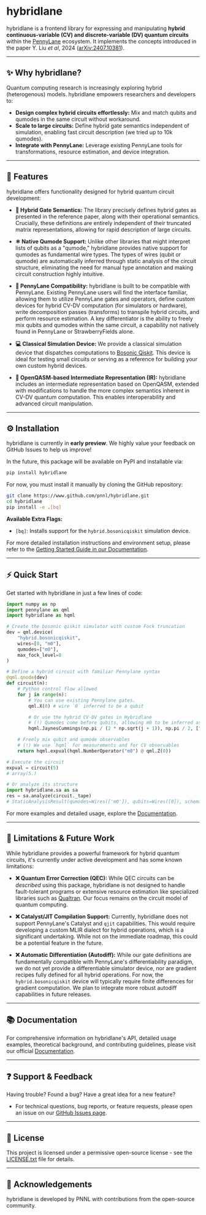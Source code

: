 # hybridlane

<!-- Badges are common for top repos. Add these when your project is ready. -->
<!-- [![PyPI - Version](https://img.shields.io/pypi/v/hybridlane)](https://pypi.org/project/hybridlane/) -->
<!-- [![Build Status](https://img.shields.io/github/actions/workflow/status/pnnl/hybridlane/ci.yml?branch=main)](https://github.com/pnnl/hybridlane/actions/workflows/ci.yml) -->
<!-- [![License](https://img.shields.io/github/license/pnnl/hybridlane)](LICENSE.md) -->

hybridlane is a frontend library for expressing and manipulating **hybrid continuous-variable (CV) and discrete-variable (DV) quantum circuits** within the [PennyLane](https://pennylane.ai/) ecosystem. It implements the concepts introduced in the paper Y. Liu *et al*, 2024 ([arXiv:2407.10381](https://arxiv.org/abs/2407.10381)).

---

## ✨ Why hybridlane?

Quantum computing research is increasingly exploring hybrid (heterogenous) models. hybridlane empowers researchers and developers to:

*   **Design complex hybrid circuits effortlessly:** Mix and match qubits and qumodes in the same circuit without workaround.
*   **Scale to large circuits:** Define hybrid gate semantics independent of simulation, enabling fast circuit description (we tried up to 10k qumodes).
*   **Integrate with PennyLane:** Leverage existing PennyLane tools for transformations, resource estimation, and device integration.

---

## 🚀 Features

hybridlane offers functionality designed for hybrid quantum circuit development:

*   **📃 Hybrid Gate Semantics:**
    The library precisely defines hybrid gates as presented in the reference paper, along with their operational semantics. Crucially, these definitions are entirely independent of their truncated matrix representations, allowing for rapid description of large circuits.

*   **⚛️ Native Qumode Support:**
    Unlike other libraries that might interpret lists of qubits as a "qumode," hybridlane provides native support for qumodes as fundamental wire types. The types of wires (qubit or qumode) are automatically inferred through static analysis of the circuit structure, eliminating the need for manual type annotation and making circuit construction highly intuitive.

*   **🤝 PennyLane Compatibility:**
    hybridlane is built to be compatible with PennyLane. Existing PennyLane users will find the interface familiar, allowing them to utilize PennyLane gates and operators, define custom devices for hybrid CV-DV computation (for simulators or hardware), write decomposition passes (transforms) to transpile hybrid circuits, and perform resource estimation. A key differentiator is the ability to freely mix qubits and qumodes within the same circuit, a capability not natively found in PennyLane or StrawberryFields alone.

*   **💻 Classical Simulation Device:**
    We provide a classical simulation device that dispatches computations to [Bosonic Qiskit](https://github.com/C2QA/bosonic-qiskit). This device is ideal for testing small circuits or serving as a reference for building your own custom hybrid devices.

*   **💾 OpenQASM-based Intermediate Representation (IR):**
    hybridlane includes an intermediate representation based on OpenQASM, extended with modifications to handle the more complex semantics inherent in CV-DV quantum computation. This enables interoperability and advanced circuit manipulation.

---

## ⚙️ Installation

hybridlane is currently in **early preview**. We highly value your feedback on GitHub Issues to help us improve!

In the future, this package will be available on PyPI and installable via:

```bash
pip install hybridlane
```

For now, you must install it manually by cloning the GitHub repository:

```bash
git clone https://www.github.com/pnnl/hybridlane.git
cd hybridlane
pip install -e .[bq]
```

**Available Extra Flags:**
*   `[bq]`: Installs support for the `hybrid.bosonicqiskit` simulation device.

For more detailed installation instructions and environment setup, please refer to the [Getting Started Guide in our Documentation](docs/source/getting-started.rst).

---

## ⚡ Quick Start

Get started with hybridlane in just a few lines of code:

```python
import numpy as np
import pennylane as qml
import hybridlane as hqml

# Create the bosonic qiskit simulator with custom Fock truncation
dev = qml.device(
    "hybrid.bosonicqiskit",
    wires=[0, "m0"],
    qumodes=["m0"],
    max_fock_level=8
)

# Define a hybrid circuit with familiar Pennylane syntax
@qml.qnode(dev)
def circuit(n):
    # Python control flow allowed
    for j in range(n):
        # You can use existing Pennylane gates.
        qml.X(0) # wire `0` inferred to be a qubit

        # Or use the hybrid CV-DV gates in Hybridlane
        # (!) Qumodes come before qubits, allowing m0 to be inferred as a qumode
        hqml.JaynesCummings(np.pi / (2 * np.sqrt(j + 1)), np.pi / 2, ["m0", 0])

    # Freely mix qubit and qumode observables
    # (!) We use `hqml` for measurements and for CV observables
    return hqml.expval(hqml.NumberOperator("m0") @ qml.Z(0))

# Execute the circuit
expval = circuit(5)
# array(5.)

# Or analyze its structure
import hybridlane.sa as sa
res = sa.analyze(circuit._tape)
# StaticAnalysisResult(qumodes=Wires(['m0']), qubits=Wires([0]), schemas=[<hybridlane.sa.base.BasisSchema object at 0x7f504673a090>], wire_order=Wires([0, 'm0']))
```

For more examples and detailed usage, explore the [Documentation](docs/source/index.rst).

---

## 🚧 Limitations & Future Work

While hybridlane provides a powerful framework for hybrid quantum circuits, it's currently under active development and has some known limitations:

*   **❌ Quantum Error Correction (QEC):**
    While QEC circuits can be *described* using this package, hybridlane is not designed to handle fault-tolerant programs or extensive resource estimation like specialized libraries such as [Qualtran](https://github.com/quantumlib/Qualtran). Our focus remains on the circuit model of quantum computing.

*   **❌ Catalyst/JIT Compilation Support:**
    Currently, hybridlane does not support PennyLane's Catalyst and `qjit` capabilities. This would require developing a custom MLIR dialect for hybrid operations, which is a significant undertaking. While not on the immediate roadmap, this could be a potential feature in the future.

*   **❌ Automatic Differentiation (Autodiff):**
    While our gate definitions are fundamentally compatible with PennyLane's differentiability paradigm, we do not yet provide a differentiable simulator device, nor are gradient recipes fully defined for all hybrid operations. For now, the `hybrid.bosonicqiskit` device will typically require finite differences for gradient computation. We plan to integrate more robust autodiff capabilities in future releases.

---

## 📚 Documentation

For comprehensive information on hybridlane's API, detailed usage examples, theoretical background, and contributing guidelines, please visit our official [Documentation](docs/source/index.rst).

---

## ❓ Support & Feedback

Having trouble? Found a bug? Have a great idea for a new feature?

*   For technical questions, bug reports, or feature requests, please open an issue on our [GitHub Issues page](https://github.com/pnnl/hybridlane/issues).

---

## 📜 License

This project is licensed under a permissive open-source license - see the [LICENSE.txt](LICENSE.txt) file for details.

---

## 🙏 Acknowledgements

hybridlane is developed by PNNL with contributions from the open-source community.
